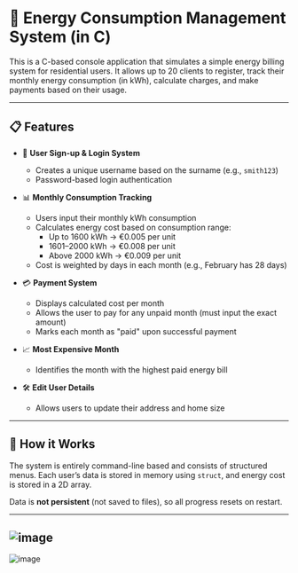 # 🔌 Energy Consumption Management System (in C)

This is a C-based console application that simulates a simple energy billing system for residential users. It allows up to 20 clients to register, track their monthly energy consumption (in kWh), calculate charges, and make payments based on their usage.

---

## 📋 Features

- 📝 **User Sign-up & Login System**
  - Creates a unique username based on the surname (e.g., `smith123`)
  - Password-based login authentication

- 📊 **Monthly Consumption Tracking**
  - Users input their monthly kWh consumption
  - Calculates energy cost based on consumption range:
    - Up to 1600 kWh → €0.005 per unit
    - 1601–2000 kWh → €0.008 per unit
    - Above 2000 kWh → €0.009 per unit
  - Cost is weighted by days in each month (e.g., February has 28 days)

- 💳 **Payment System**
  - Displays calculated cost per month
  - Allows the user to pay for any unpaid month (must input the exact amount)
  - Marks each month as "paid" upon successful payment

- 📈 **Most Expensive Month**
  - Identifies the month with the highest paid energy bill

- 🛠️ **Edit User Details**
  - Allows users to update their address and home size

---

## 🧠 How it Works

The system is entirely command-line based and consists of structured menus. Each user’s data is stored in memory using `struct`, and energy cost is stored in a 2D array.

Data is **not persistent** (not saved to files), so all progress resets on restart.

---

![image](https://github.com/user-attachments/assets/9c160e9b-3dfc-4028-bdd1-1b96bec6cf83)
---
![image](https://github.com/user-attachments/assets/37e194c0-46a1-48cd-a3e0-1a5459f88fa2)
